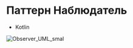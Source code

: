 # Паттерн Наблюдатель

- Kotlin

![Observer_UML_smal](https://user-images.githubusercontent.com/58209188/186103289-ba0ea2f0-8e83-44c4-98d7-860735600d50.png)
